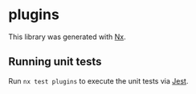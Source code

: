 # plugins

This library was generated with [Nx](https://nx.dev).

## Running unit tests

Run `nx test plugins` to execute the unit tests via [Jest](https://jestjs.io).
